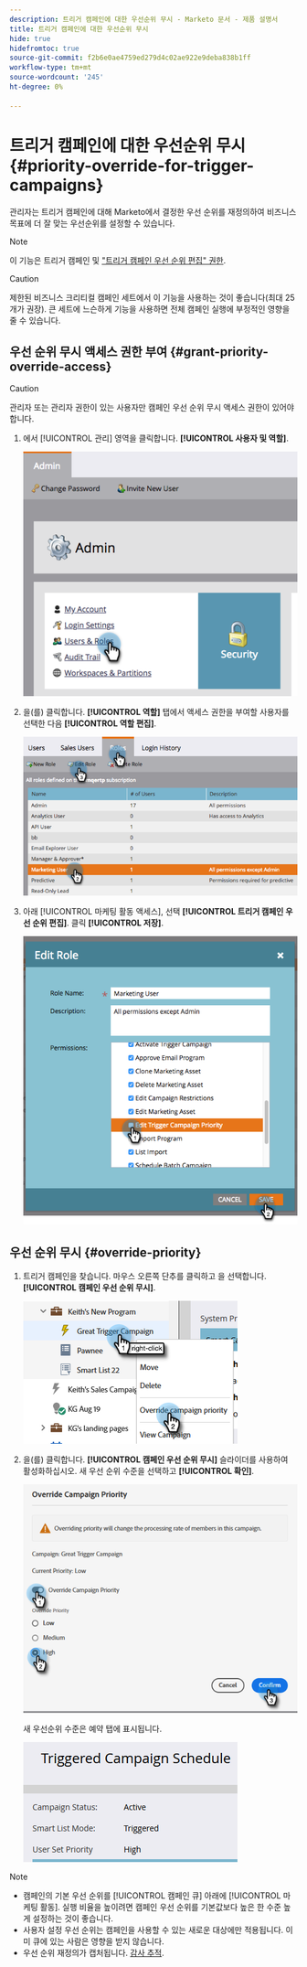 ```yaml
---
description: 트리거 캠페인에 대한 우선순위 무시 - Marketo 문서 - 제품 설명서
title: 트리거 캠페인에 대한 우선순위 무시
hide: true
hidefromtoc: true
source-git-commit: f2b6e0ae4759ed279d4c02ae922e9deba838b1ff
workflow-type: tm+mt
source-wordcount: '245'
ht-degree: 0%

---
```


# 트리거 캠페인에 대한 우선순위 무시 {#priority-override-for-trigger-campaigns}

관리자는 트리거 캠페인에 대해 Marketo에서 결정한 우선 순위를 재정의하여 비즈니스 목표에 더 잘 맞는 우선순위를 설정할 수 있습니다.

>[!NOTE]
>
>이 기능은 트리거 캠페인 및 [&quot;트리거 캠페인 우선 순위 편집&quot; 권한](#grant-priority-override-access).

>[!CAUTION]
>
>제한된 비즈니스 크리티컬 캠페인 세트에서 이 기능을 사용하는 것이 좋습니다(최대 25개가 권장). 큰 세트에 느슨하게 기능을 사용하면 전체 캠페인 실행에 부정적인 영향을 줄 수 있습니다.

## 우선 순위 무시 액세스 권한 부여 {#grant-priority-override-access}

>[!CAUTION]
>
>관리자 또는 관리자 권한이 있는 사용자만 캠페인 우선 순위 무시 액세스 권한이 있어야 합니다.

1. 에서 [!UICONTROL 관리] 영역을 클릭합니다. **[!UICONTROL 사용자 및 역할]**.

   ![](assets/priority-override-for-trigger-campaigns-1.png)

1. 을(를) 클릭합니다. **[!UICONTROL 역할]** 탭에서 액세스 권한을 부여할 사용자를 선택한 다음 **[!UICONTROL 역할 편집]**.

   ![](assets/priority-override-for-trigger-campaigns-2.png)

1. 아래 [!UICONTROL 마케팅 활동 액세스], 선택 **[!UICONTROL 트리거 캠페인 우선 순위 편집]**. 클릭 **[!UICONTROL 저장]**.

   ![](assets/priority-override-for-trigger-campaigns-3.png)

## 우선 순위 무시 {#override-priority}

1. 트리거 캠페인을 찾습니다. 마우스 오른쪽 단추를 클릭하고 을 선택합니다. **[!UICONTROL 캠페인 우선 순위 무시]**.

   ![](assets/priority-override-for-trigger-campaigns-4.png)

1. 을(를) 클릭합니다. **[!UICONTROL 캠페인 우선 순위 무시]** 슬라이더를 사용하여 활성화하십시오. 새 우선 순위 수준을 선택하고 **[!UICONTROL 확인]**.

   ![](assets/priority-override-for-trigger-campaigns-5.png)

   새 우선순위 수준은 예약 탭에 표시됩니다.

   ![](assets/priority-override-for-trigger-campaigns-6.png)

>[!NOTE]
>
>* 캠페인의 기본 우선 순위를 [!UICONTROL 캠페인 큐] 아래에 [!UICONTROL 마케팅 활동]. 실행 비율을 높이려면 캠페인 우선 순위를 기본값보다 높은 한 수준 높게 설정하는 것이 좋습니다.
>* 사용자 설정 우선 순위는 캠페인을 사용할 수 있는 새로운 대상에만 적용됩니다. 이미 큐에 있는 사람은 영향을 받지 않습니다.
>* 우선 순위 재정의가 캡처됩니다. [감사 추적](/help/marketo/product-docs/administration/audit-trail/audit-trail-overview.md).

